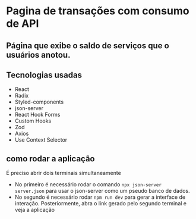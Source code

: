# Pagina de transações com consumo de API
Página que exibe o saldo de serviços que o usuários anotou.
---
## Tecnologias usadas
+ React
+ Radix
+ Styled-components
+ json-server
+ React Hook Forms
+ Custom Hooks
+ Zod
+ Axios
+ Use Context Selector
## como rodar a aplicação
É preciso abrir dois terminais simultaneamente
+ No primeiro é necessário rodar o comando ```npx json-server server.json``` para usar o json-server como um pseudo banco de dados.
+ No segundo é necessário rodar ```npm run dev``` para gerar a interface de interação.
Posteriormente, abra o link gerado pelo segundo terminal e veja a aplicação